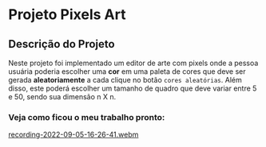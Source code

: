 # Projeto Pixels Art

## Descrição do Projeto

Neste projeto foi implementado um editor de arte com pixels onde a pessoa usuária poderia escolher uma **cor** em uma paleta de cores que deve ser gerada **aleatoriamente** a cada clique no botão `cores aleatórias`. Além disso, este poderá escolher um tamanho de quadro que deve variar entre 5 e 50, sendo sua dimensão n X n.

### Veja como ficou o meu trabalho pronto:


[recording-2022-09-05-16-26-41.webm](https://user-images.githubusercontent.com/80068419/188505203-84b2cdf2-4d3f-4165-8b6e-818726447571.webm)


